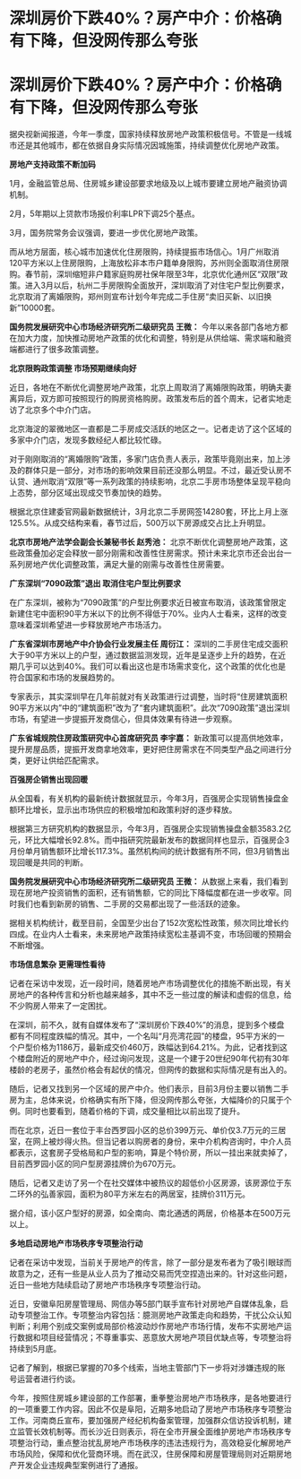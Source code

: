# 深圳房价下跌40%？房产中介：价格确有下降，但没网传那么夸张

# 深圳房价下跌40%？房产中介：价格确有下降，但没网传那么夸张

据央视新闻报道，今年一季度，国家持续释放房地产政策积极信号。不管是一线城市还是其他城市，都在依据自身实际情况因城施策，持续调整优化房地产政策。

**房地产支持政策不断加码**

1月，金融监管总局、住房城乡建设部要求地级及以上城市要建立房地产融资协调机制。

2月，5年期以上贷款市场报价利率LPR下调25个基点。

3月，国务院常务会议强调，要进一步优化房地产政策。

而从地方层面，核心城市加速优化住房限购，持续提振市场信心。1月广州取消120平方米以上住房限购，上海放松非本市户籍单身限购，苏州则全面取消住房限购。春节前，深圳缩短非户籍家庭购房社保年限至3年，北京优化通州区“双限”政策。进入3月以后，杭州二手房限购全面放开，深圳取消了对住宅户型比例要求，北京取消了离婚限购，郑州则宣布计划今年完成二手住房“卖旧买新、以旧换新”10000套。

**国务院发展研究中心市场经济研究所二级研究员 王微：**
今年以来各部门各地方都在加大力度，加快推动房地产政策的优化和调整，特别是从供给端、需求端和融资端都进行了很多政策调整。

**北京限购政策调整 市场预期继续向好**

近日，各地在不断优化调整房地产政策，北京上周取消了离婚限购政策，明确夫妻离异后，双方即可按照现行的购房资格购房。政策发布后的首个周末，记者实地走访了北京多个中介门店。

北京海淀的翠微地区一直都是二手房成交活跃的地区之一。记者走访了这个区域的多家中介门店，发现多数经纪人都比较忙碌。

对于刚刚取消的“离婚限购”政策，多家门店负责人表示，政策毕竟刚出来，加上涉及的群体只是一部分，对市场的影响效果目前还没那么明显。不过，最近受认房不认贷、通州取消“双限”等一系列政策的持续影响，北京二手房市场整体呈现平稳向上态势，部分区域出现成交节奏加快的趋势。

根据北京住建委官网最新数据统计，3月北京二手房网签14280套，环比上月上涨125.5%。从成交结构来看，春节过后，500万以下房源成交占比上升明显。

**北京市房地产法学会副会长兼秘书长 赵秀池：**
北京不断优化调整房地产政策，这些政策叠加必定会释放一部分刚需和改善性住房需求。预计未来北京市还会出台一系列房地产优化调整政策，满足大量的刚需与改善性住房需要。

**广东深圳“7090政策”退出 取消住宅户型比例要求**

在广东深圳，被称为“7090政策”的户型比例要求近日被宣布取消，该政策曾限定新建住宅中面积90平方米以下的比例不得低于70%。业内人士看来，这样的改变意味着深圳希望进一步释放房地产市场活力。

**广东省深圳市房地产中介协会行业发展主任 周衍江：**
深圳的二手房住宅成交面积大于90平方米以上的户型，通过数据监测发现，近年是呈逐步上升的趋势，在近期几乎可以达到40%。我们可以看出这也是市场需求变化，这个政策的优化也是符合国家和市场的发展趋势的。

专家表示，其实深圳早在几年前就对有关政策进行过调整，当时将“住房建筑面积90平方米以内”中的“建筑面积”改为了“套内建筑面积”。此次“7090政策”退出深圳市场，有望进一步提振开发商信心，但具体效果有待进一步观察。

**广东省城规院住房政策研究中心首席研究员 李宇嘉：**
新政策可以提高供地效率，提升房屋品质，提振开发商拿地效率，更好把住房需求在不同类型产品之间进行分类，更好让供给匹配需求。

**百强房企销售出现回暖**

从全国看，有关机构的最新统计数据就显示，今年3月，百强房企实现销售操盘金额环比增长，显示出市场供应的积极增加和政策利好的逐步释放。

根据第三方研究机构的数据显示，今年3月，百强房企实现销售操盘金额3583.2亿元，环比大幅增长92.8%。而中指研究院最新发布的数据同样也显示，百强房企3月份单月销售额环比增长117.3%。虽然机构间的统计数据有所不同，但3月销售出现回暖是共同的判断。

**国务院发展研究中心市场经济研究所二级研究员 王微：**
从数据上来看，我们看到现在房地产投资销售的面积，还有销售额，它的同比下降幅度都在进一步收窄。同时我们也看到新房的销售、二手房的交易都出现了一些活跃的迹象。

据相关机构统计，截至目前，全国至少出台了152次宽松性政策，频次同比增长约四成。在业内人士看来，未来房地产政策持续宽松主基调不变，市场回暖的预期会不断增强。

**市场信息繁杂 更需理性看待**

记者在采访中发现，近一段时间，随着房地产市场调整优化的措施不断出现，有关房地产的各种传言和分析也越来越多，其中不乏一些过度的解读和虚假的信息，给不少购房人带来了一定困扰。

在深圳，前不久，就有自媒体发布了“深圳房价下跌40%”的消息，提到多个楼盘都有不同程度跌幅的情况。其中，一个名叫“月亮湾花园”的楼盘，95平方米的一个户型价格为1186万，最新成交价460万，跌幅达到64.21%。为此，记者找到这个楼盘附近的房地产中介，经过询问发现，这是一个建于20世纪90年代初有30年楼龄的老房子，虽然价格会有起伏的情况，但网传的数据和实际情况是有出入的。

随后，记者又找到另一个区域的房产中介。他们表示，目前3月份主要以销售二手房为主，总体来说，价格确实有所下降，但没网传那么夸张，大幅降价的只属于个例。同时也要看到，随着价格的下调，成交量相比以前出现了提升。

而在北京，近日一套位于丰台西罗园小区的总价399万元、单价仅3.7万元的三居室，在网上被炒得火热。但当记者以购房者的身份，来中介机构咨询时，中介人员都表示，这套房子受格局和户型的影响，算是个特价房，所以一挂出来就卖掉了，目前西罗园小区的同户型房源挂牌价为670万元。

随后，记者又走访了另一个在社交媒体中被热议的超低价小区房源，该房源位于东二环外的弘善家园，面积为80平方米左右的两居室，挂牌价311万元。

据介绍，该小区户型好的房源，如全南向、南北通透的两居，价格基本在500万元以上。

**多地启动房地产市场秩序专项整治行动**

记者在采访中发现，当前关于房地产的传言，除了一部分是发布者为了吸引眼球而故意为之，还有一些是从业人员为了推动交易而凭空捏造出来的。针对这些问题，近日一些地方陆续启动了房地产市场秩序专项整治行动。

近日，安徽阜阳房屋管理局、网信办等5部门联手宣布针对房地产自媒体乱象，启动专项整治工作。专项整治内容包括：臆测房地产政策走向和趋势，干扰公众认知判断；利用个别成交案例或局部价格波动炒作房地产市场行情，发布不实房地产运行数据和项目经营情况；不尊重事实、恶意放大房地产项目优缺点等，专项整治将持续到5月底。

记者了解到，根据已掌握的70多个线索，当地主管部门下一步将对涉嫌违规的账号运营者进行约谈。

今年，按照住房城乡建设部的工作部署，重拳整治房地产市场秩序，是各地要进行的一项重要工作内容。因此不仅是阜阳，近期多地启动了房地产市场秩序专项整治工作。河南商丘宣布，要加强房产经纪机构备案管理，加强群众信访投诉机制，建立监管长效机制等。而长沙近日则表示，将在全市开展全面维护房地产市场秩序专项整治行动，重点整治扰乱房地产市场秩序的违法违规行为，高效稳妥化解房地产市场风险，保障和优化营商环境。而在武汉，住房保障和房屋管理局则对近期房地产开发企业违规典型案例进行了通报。

